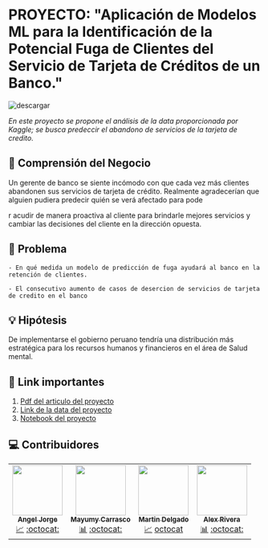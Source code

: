 # PROYECTO: "Aplicación de Modelos ML para la Identificación de la Potencial Fuga de Clientes del Servicio de Tarjeta de Créditos de un Banco."

<img src="https://i.ibb.co/4dbF13x/descargar.jpg" alt="descargar" border="0">

_En este proyecto se propone el análisis de la data proporcionada por Kaggle; se busca predeccir el abandono de servicios de la tarjeta de credito._

## 🔎 Comprensión del Negocio 

Un gerente de banco se siente incómodo con que cada vez más clientes abandonen sus servicios de tarjeta de crédito. Realmente agradecerían que alguien pudiera predecir quién se verá afectado para pode

r acudir de manera proactiva al cliente para brindarle mejores servicios y cambiar las decisiones del cliente en la dirección opuesta.

## 🧠 Problema

```
- En qué medida un modelo de predicción de fuga ayudará al banco en la retención de clientes.

- El consecutivo aumento de casos de desercion de servicios de tarjeta de credito en el banco
```
## 💡 Hipótesis  
De implementarse el gobierno peruano tendría una distribución más estratégica para los recursos humanos y financieros en el área de Salud mental.

## 🔗 Link importantes 
1. [Pdf del articulo del proyecto]()
2. [Link de la data del proyecto](https://www.kaggle.com/sakshigoyal7/credit-card-customers?select=BankChurners.csv)
3. [Notebook del proyecto]()


## 💻 Contribuidores 

<table>
  <tr>
    <td align="center">
        <a href="https://www.linkedin.com/in/angel-jorge-salazar-7b3bb614b/">
            <img src="https://media-exp1.licdn.com/dms/image/C4E03AQFAKyY-otOvfw/profile-displayphoto-shrink_200_200/0/1556694909105?e=1618444800&v=beta&t=atX0ftmFfrrspYwBsRRm3VKdsjSKtrhjqgO93kwxg9g" width="100px;" alt=""/>
            <br /><sub><b>Angel Jorge</b></sub>
        </a>
        <br />
        <a href="#analisis" title="Analisis">📈</a> 
        <a href="#github" title="Github">:octocat:</a>
    </td>
    <td align="center">
        <a href="https://www.linkedin.com/in/heydy-mayumy-carrasco-huaccha-3876bb137/">
            <img src="https://media-exp1.licdn.com/dms/image/C5603AQEVigsrEVOAhA/profile-displayphoto-shrink_800_800/0/1522775622504?e=1618444800&v=beta&t=rQYxGMVl2IUKk-PJVJLmYpyYE60Eo8lUglRhKTpnnKc" width="100px;" alt=""/>
            <br /><sub><b>Mayumy Carrasco</b> </sub>
        </a>
        <br />
        <a href="#analisis" title="Analisis">📊</a> 
        <a href="https://github.com/MayumyCH" title="Github">:octocat:</a>
    </td>
    <td align="center">
        <a href="https://www.linkedin.com/in/martindelhu13/">
            <img src="https://media-exp1.licdn.com/dms/image/C4E03AQFftZEkmTtNOA/profile-displayphoto-shrink_200_200/0/1576931688043?e=1618444800&v=beta&t=RaAE4cTO_YwdEepyYS_8J3kuB6DdtPffeywFonNTls8" width="100px;" alt=""/>
            <br /><sub><b>Martin Delgado </b> </sub>
        </a>
        <br />
        <a href="#analisis" title="Analisis">📈</a> 
        <a href="#github" title="Github">octocat</a>
    </td>
    <td align="center">
        <a href="https://www.linkedin.com/in/alex-rivera-cruz-95a22592/">
            <img src="https://media-exp1.licdn.com/dms/image/C4D03AQHJdvDwfZtTAA/profile-displayphoto-shrink_200_200/0/1604855562302?e=1618444800&v=beta&t=HwGQBrnolg_b51zV8xW7ALuaCMgrtqhuAve3CZ27YcI" width="100px;" alt=""/>
            <br /><sub><b>Alex Rivera</b> </sub>
        </a>
        <br />
        <a href="#analisis" title="Analisis">📊</a> 
        <a href="#github" title="Github">:octocat:</a>
    </td>
  </tr>
</table>
